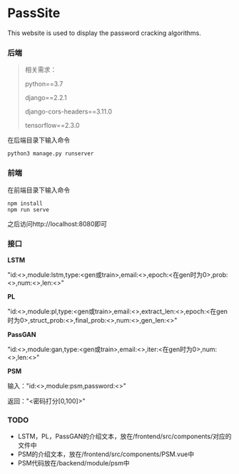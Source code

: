 # PassSite
This website is used to display the password cracking algorithms.



### 后端

> 相关需求：
>
> python==3.7
>
> django==2.2.1
>
> django-cors-headers==3.11.0
>
> tensorflow==2.3.0

在后端目录下输入命令

```
python3 manage.py runserver
```



### 前端

在前端目录下输入命令

```
npm install
npm run serve
```

之后访问http://localhost:8080即可



### 接口

**LSTM**

"id:<>,module:lstm,type:\<gen或train\>,email:\<>,epoch:<在gen时为0>,prob:<>,num:<>,len:<>"

**PL**

"id:<>,module:pl,type:\<gen或train\>,email:<>,extract_len:<>,epoch:<在gen时为0>,struct_prob:<>,final_prob:<>,num:<>,gen_len:<>"

**PassGAN**

"id:<>,module:gan,type:\<gen或train\>,email:<>,iter:<在gen时为0>,num:<>,len:<>"

**PSM**

输入："id:<>,module:psm,password:<>"

返回："<密码打分[0,100]>"



### TODO

+ LSTM，PL，PassGAN的介绍文本，放在/frontend/src/components/对应的文件中
+ PSM的介绍文本，放在/frontend/src/components/PSM.vue中
+ PSM代码放在/backend/module/psm中


